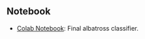 ## Notebook
- [Colab Notebook](https://colab.research.google.com/drive/1yJMySTg-NL9o9oUjpRYrL7hy-0RnTtxk?usp=sharing): Final albatross classifier.
